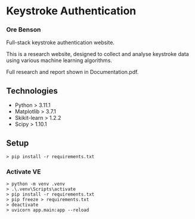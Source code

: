 # Keystroke Authentication
### Ore Benson

Full-stack keystroke authentication website.

This is a research website, designed to collect and analyse keystroke data using various machine learning algorithms.

Full research and report shown in Documentation.pdf.

## Technologies
* Python > 3.11.1
* Matplotlib > 3.7.1
* Skikit-learn > 1.2.2
* Scipy > 1.10.1

## Setup
```
> pip install -r requirements.txt
```
### Activate VE
```
> python -m venv .venv
> .\.venv\Scripts\activate
> pip install -r requirements.txt
> pip freeze > requirements.txt
> deactivate
> uvicorn app.main:app --reload
```
